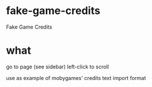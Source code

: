 # fake-game-credits
Fake Game Credits

# what

go to page (see sidebar) left-click to scroll

use as example of mobygames' credits text import format
